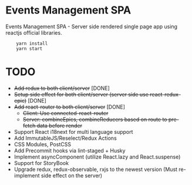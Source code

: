 # Events Management SPA
Events Management SPA - Server side rendered single page app using reactjs official libraries.

```
    yarn install
    yarn start
```

# TODO
* ~~Add redux to both client/server~~ [DONE]
* ~~Setup side effect for both client/server (server side use react-redux-epic)~~ [DONE]
* ~~Add react-router to both client/server~~ [DONE]
    * ~~Client: Use connected-react-router~~
    * ~~Server: combineEpics, combineReducers based on route to pre-fetch data before render~~
* Support React i18next for multi language support
* Add ImmutableJS/Reselect/Redux Actions
* CSS Modules, PostCSS
* Add Precommit hooks via lint-staged + Husky
* Implement asyncComponent (utilize React.lazy and React.suspense)
* Support for StoryBook
* Upgrade redux, redux-observable, rxjs to the newest version (Must re-implement side effect on the server)
